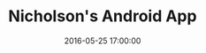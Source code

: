 ---
comments: true
date: 2016-05-25 17:00:00
title: "Nicholson's Android App"
app_name: "Nicholson's"
app_description: ""
app_features:
  - ""
  - ""
app_technical_details:
  - ""
  - "Tested with Appium"
app_play_store_url: "https://play.google.com/store/apps/details?id=com.twoergo.podifi.android.client.whitelabel.hopcircle"
app_screenshot_path_1: "/assets/android_apps/nicholsons/browse_screen_framed.png"
app_screenshot_path_2: "/assets/android_apps/nicholsons/map_screen_framed.png"
---